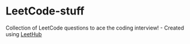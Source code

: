 # LeetCode-stuff
Collection of LeetCode questions to ace the coding interview! - Created using [LeetHub](https://github.com/QasimWani/LeetHub)
